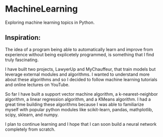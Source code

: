 # MachineLearning
Exploring machine learning topics in Python. 

<h2>Inspiration:</h2> 

The idea of a program being able to automatically learn and improve from experience without being explicetely programmed, is something that I find truly fascinating. 

I have built two projects, LawyerUp and MyChauffeur, that train models but leverage external modules and algorithms. I wanted to understand more about these algorithms and so I decided to follow machine learning tutorials and online lectures on YouTube. 

So far I have built a support vector machine algorithm, a k-nearest-neighbor algorithm, a linear regression algorithm, and a KMeans algorithm. I had a great time building these algorithms because I was able to familiarize myself with popular python modules like scikit-learn, pandas, mathplotlib, scipy, sklearn, and numpy. 

I plan to continue learning and I hope that I can soon build a neural network completely from scratch.
